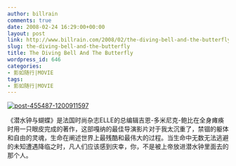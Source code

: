 ```yaml
---
author: billrain
comments: true
date: 2008-02-24 16:29:00+00:00
layout: post
link: http://www.billrain.com/2008/02/the-diving-bell-and-the-butterfly/
slug: the-diving-bell-and-the-butterfly
title: The Diving Bell And The Butterfly
wordpress_id: 646
categories:
- 影如随行|MOVIE
tags:
- 影如随行|MOVIE
---
```


[![post-455487-1200911597](http://www.billrain.com/wp-content/uploads/2008/02/post-455487-1200911597-thumb.jpg)](http://www.billrain.com/wp-content/uploads/2008/02/post-455487-1200911597.jpg)

《潜水钟与蝴蝶》是法国时尚杂志ELLE的总编辑吉恩-多米尼克-鲍比在全身瘫痪时用一只眼皮完成的著作，这部嘎纳的最佳导演影片对于我太沉重了，禁锢的躯体和自由的灵魂，生命在阐述世界上最残酷和最伟大的过程。当生命中无数无法逃避的未知遭遇降临之时，凡人们应该感到庆幸，你，不是被上帝放进潜水钟里面去的那个人。
